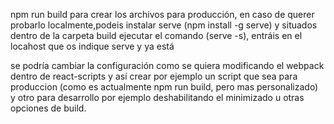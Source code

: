 npm run build para crear los archivos para producción, en caso de querer probarlo localmente,podeis instalar serve (npm install -g serve) y situados dentro de la carpeta build ejecutar el comando (serve -s), entráis en el locahost que os indique serve y ya está

se podría cambiar la configuración como se quiera modificando el webpack dentro de react-scripts y así crear por ejemplo un script que sea para produccion (como es actualmente npm run build, pero mas personalizado) y otro para desarrollo por ejemplo deshabilitando el minimizado u otras opciones de build.
